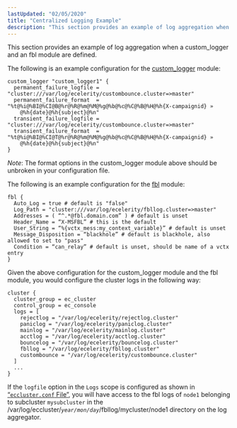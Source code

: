 ```yaml
---
lastUpdated: "02/05/2020"
title: "Centralized Logging Example"
description: "This section provides an example of log aggregation when a custom logger and an fbl module are defined The following is an example configuration for the custom logger module Note The format options in the custom logger module above should be unbroken in your configuration file The following is an..."
---
```


This section provides an example of log aggregation when a custom_logger and an fbl module are defined.

The following is an example configuration for the [custom_logger](/momentum/4/modules/custom-logger) module:

```
custom_logger "custom_logger1" {
  permanent_failure_logfile = "cluster:///var/log/ecelerity/custombounce.cluster=>master"
  permanent_failure_format  = "%t@%i@%BI@%CI@B@%r@%R@%m@%M@%g@%b@%c@%C@%B@%H@%h{X-campaignid} »
    @%h{date}@%h{subject}@%n"
  transient_failure_logfile = "cluster:///var/log/ecelerity/custombounce.cluster=>master"
  transient_failure_format  = "%t@%i@%BI@%CI@T@%r@%R@%m@%M@%g@%b@%c@%C@%B@%H@%h{X-campaignid} »
    @%h{date}@%h{subject}@%n"
}
```

*Note*: The format options in the custom_logger module above should be unbroken in your configuration file.

The following is an example configuration for the [fbl](/momentum/4/modules/fbl) module:

```
fbl {
  Auto_Log = true # default is "false"
  Log_Path = "cluster:///var/log/ecelerity/fbllog.cluster=>master"
  Addresses = ( “^.*@fbl.domain.com” ) # default is unset
  Header_Name = “X-MSFBL” # this is the default
  User_String = “%{vctx_mess:my_context_variable}” # default is unset
  Message_Disposition = “blackhole” # default is blackhole, also allowed to set to "pass"
  Condition = “can_relay” # default is unset, should be name of a vctx entry
}
```

Given the above configuration for the custom_logger module and the fbl module, you would configure the cluster logs in the following way:

```
cluster {
  cluster_group = ec_cluster
  control_group = ec_console
  logs = [
    rejectlog = "/var/log/ecelerity/rejectlog.cluster"
    paniclog = "/var/log/ecelerity/paniclog.cluster"
    mainlog = "/var/log/ecelerity/mainlog.cluster"
    acctlog = "/var/log/ecelerity/acctlog.cluster"
    bouncelog = "/var/log/ecelerity/bouncelog.cluster"
    fbllog = "/var/log/ecelerity/fbllog.cluster"
    custombounce = "/var/log/ecelerity/custombounce.cluster"
  ]
  ...
}
```

If the `logfile` option in the `Logs` scope is configured as shown in [“`eccluster.conf` File”](/momentum/4/config/ref-eccluster-conf), you will have access to the fbl logs of `node1` belonging to subcluster `mysubcluster` in the /var/log/eccluster/*`year/mon/day`*/fbllog/mycluster/node1 directory on the log aggregator.